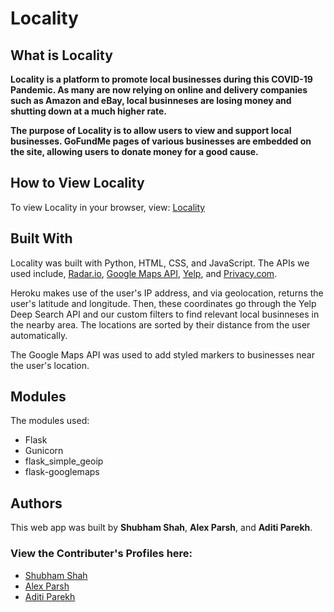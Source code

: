 # Locality

## What is Locality  

**Locality is a platform to promote local businesses during this COVID-19 Pandemic. As many are now relying on online and delivery companies such as Amazon and eBay, local businneses are losing money and shutting down at a much higher rate.**

**The purpose of Locality is to allow users to view and support local businesses. GoFundMe pages of various businesses are embedded on the site, allowing users to donate money for a good cause.**

## How to View Locality 

To view Locality in your browser, view: [Locality](http://locality.space/)

## Built With

Locality was built with Python, HTML, CSS, and JavaScript. The APIs we used include, [Radar.io](https://radar.io/product/api), [Google Maps API](https://developers.google.com/maps/documentation/javascript/overview), [Yelp](https://www.yelp.com/developers), and [Privacy.com](https://developer.privacy.com/docs). 


Heroku makes use of the user's IP address, and via geolocation, returns the user's latitude and longitude. Then, these coordinates go through the Yelp Deep Search API and our custom filters to find relevant local businneses in the nearby area. The locations are sorted by their distance from the user automatically. 

The Google Maps API was used to add styled markers to businesses near the user's location. 


## Modules 

The modules used: 

- Flask
- Gunicorn
- flask_simple_geoip
- flask-googlemaps


## Authors 

This web app was built by **Shubham Shah**, **Alex Parsh**, and **Aditi Parekh**.

### View the Contributer's Profiles here: 

   - [Shubham Shah](https://github.com/SpikePlayz)
   - [Alex Parsh](https://github.com/AlexParshh)
   - [Aditi Parekh](https://github.com/aditip897)
